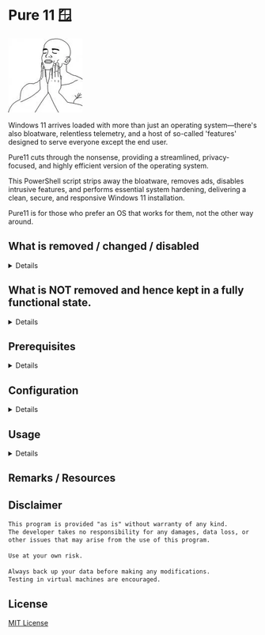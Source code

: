 # Pure 11 🪟
![Pure11 meme](./.github/pure.png)

Windows 11 arrives loaded with more than just an operating system—there's also bloatware, relentless telemetry, and a host of so-called 'features' designed to serve everyone except the end user.

Pure11 cuts through the nonsense, providing a streamlined, privacy-focused, and highly efficient version of the operating system.

This PowerShell script strips away the bloatware, removes ads, disables intrusive features, and performs essential system hardening, delivering a clean, secure, and responsive Windows 11 installation.

Pure11 is for those who prefer an OS that works for them, not the other way around.


## What is removed / changed / disabled

<details>

- **Microsoft Edge**
    
    It is purged with fire. <3

- **OneDrive**

    With a caveat: you need the post install script to get rid of it completely. It is a very persistent little worm and keeps crawling back. But after the Post install script ran, it is gone forever.

- **Telemetry**

    It's staggering how much telemetry is sewed into the fabric of Windows 11. 
    I highly doubt all of them is disabled, but the wast majority of them should be covered by Pure 11.

- **AppX Packages**

    For the latest list please check the contents of [./config/appx.conf](#)

    <details>

    ```
    ActiproSoftwareLLC
    AdobePhotoshopExpress
    CandyCrushSaga
    CandyCrushSodaSaga
    Clipchamp.Clipchamp
    Duolingo
    EclipseManager
    Flipboard.Flipboard
    iHeartRadio
    Microsoft.3DBuilder
    Microsoft.549981C3F5F10
    Microsoft.AccountsControl
    Microsoft.AsyncTextService
    Microsoft.BingFinance
    Microsoft.BingNews
    Microsoft.BingSports
    Microsoft.BingWeather
    Microsoft.CommsPhone
    Microsoft.Copilot
    Microsoft.GamingApp
    Microsoft.GetHelp
    Microsoft.Getstarted
    Microsoft.GroupMe10
    Microsoft.Messaging
    Microsoft.Microsoft3DViewer
    Microsoft.MicrosoftEdge
    Microsoft.MicrosoftEdge.Stable
    Microsoft.MicrosoftEdgeDevToolsClient
    Microsoft.MicrosoftOfficeHub
    Microsoft.MicrosoftSolitaireCollection
    Microsoft.MicrosoftStickyNotes
    Microsoft.MinecraftUWP
    Microsoft.MixedReality.Portal
    Microsoft.MSPaint
    Microsoft.NetworkSpeedTest
    Microsoft.Office.OneNote
    Microsoft.Office.Sway
    Microsoft.OneConnect
    Microsoft.OutlookForWindows
    Microsoft.Paint
    Microsoft.People
    Microsoft.PowerAutomateDesktop
    Microsoft.Print3D
    Microsoft.ScreenSketch
    Microsoft.SkypeApp
    Microsoft.StorePurchaseApp
    Microsoft.Todos
    Microsoft.Wallet
    Microsoft.Windows.CallingShellApp
    Microsoft.Windows.DevHome
    Microsoft.Windows.Holographic.FirstRun
    Microsoft.Windows.PeopleExperienceHost
    Microsoft.Windows.Photos
    Microsoft.WindowsAlarms
    Microsoft.WindowsCamera
    microsoft.windowscommunicationsapps
    Microsoft.WindowsFeedback
    Microsoft.WindowsFeedbackHub
    Microsoft.WindowsMaps
    Microsoft.WindowsPhone
    Microsoft.WindowsSoundRecorder
    Microsoft.WindowsStore
    Microsoft.Xbox.TCUI
    Microsoft.XboxApp
    Microsoft.XboxGameCallableUI
    Microsoft.XboxGameOverlay
    Microsoft.XboxGamingOverlay
    Microsoft.XboxIdentityProvider
    Microsoft.XboxSpeechToTextOverlay
    Microsoft.YourPhone
    Microsoft.ZuneMusic
    Microsoft.ZuneVideo
    MicrosoftCorporationII.QuickAssist
    MicrosoftWindows.Client.WebExperience
    MicrosoftWindows.CrossDevice
    PandoraMediaInc
    Shazam
    Spotify
    Twitter
    Windows.ContactSupport
    Windows.Print3D
    ```
    </details>

- **Windows Capabilities**

    For the latest list please check the contents of [./config/capabilities.conf](#)

    <details>

    ```
    Accessibility.Braille
    Analog.Holographic.Desktop
    App.StepsRecorder
    Browser.InternetExplorer
    Language.Handwriting
    Language.OCR
    Language.Speech
    Language.TextToSpeech
    MathRecognizer
    Media.WindowsMediaPlayer
    Microsoft.Wallpapers.Extended
    Microsoft.Windows.WordPad
    OneCoreUAP.OneSync
    Windows.Desktop.EMS-SAC.Tools
    ```
    </details>

- **Optional Windows Features**

    For the latest list please check the contents of [./config/capabilities.conf](#)

    <details>

    ```
    Internet-Explorer-Optional-amd64
    Internet-Explorer-Optional-x64
    Internet-Explorer-Optional-x84
    MediaPlayback
    MicrosoftWindowsPowerShellV2
    MicrosoftWindowsPowerShellV2Root
    RasCMAK.Client
    RIP.Listener
    SMB1Protocol
    SMB1Protocol-Client
    SMB1Protocol-Server
    SmbDirect
    SNMP.Client
    TelnetClient
    TFTP
    WCF-TCP-PortSharing45
    WindowsMediaPlayer
    WMI-SNMP-Provider.Client
    WorkFolders-Client                  
    ```
    </details>

- **And a whole heap of other stuff through registry and filesystem changes**

    Please check the contents of the `./config` folder to review what changes are implemented.

</details>

## What is **NOT** removed and hence kept in a fully functional state.

<details>

 - **Windows Updates**
    
    I'm not a savage. Despite it's annoying tendency to introduce junk noone asked for, having patches for 0-days and other nasty bugs are far outweights it's downsides and shortcomings.

 - **Windows Defender**

    Well, maybe i'm a savage after all... I spent like two weeks trying to strip this out from the system in a way which doesn't undermines stability (and windows updates). 
    But it is not possible without breaking things which otherwise useful.

    If you are under age ~45 just keep your system up-to-date and don't do stupid stuff, Defender will provide sufficient protection.
    
    If you are over ~45, please purchase a strong AV engine from a reputable vendor and keep your system updated.

    I don't mean to offend anyone, but statistics and experience never lies...

    If you are looking for a good AV to purchase i recommend to check out this youtube channel:
    [The PC Security Channel](https://www.youtube.com/@pcsecuritychannel) (Note: He will not tell you what to buy, but his videos will provide you the knowledge to be able to form and educated decision for your usecase/situation)

</details>

## Prerequisites

<details>

- Windows 11 Install ISO - [Download Windows 11 - Microsoft](https://www.microsoft.com/software-download/windows11) or [MSDN](https://my.visualstudio.com/)
- PsExec - [PsExec - Sysinternals | Microsoft Learn](https://learn.microsoft.com/sysinternals/downloads/psexec)

- PowerShell - The versions below are just for reference, if yours somewhere in the ballpark, then you should be fine.

    <details>

    ```powershell
    # for Windows PowerShell
    # $PSVersionTable 

    Name                           Value
    ----                           -----
    PSVersion                      5.1.22621.4111
    PSEdition                      Desktop
    PSCompatibleVersions           {1.0, 2.0, 3.0, 4.0...}
    BuildVersion                   10.0.22621.4111
    CLRVersion                     4.0.30319.42000
    WSManStackVersion              3.0
    PSRemotingProtocolVersion      2.3
    SerializationVersion           1.1.0.1

    # or for pwsh
    # $PSVersionTable

    Name                           Value
    ----                           -----
    PSVersion                      7.4.5
    PSEdition                      Core
    GitCommitId                    7.4.5
    OS                             Microsoft Windows 10.0.22631
    Platform                       Win32NT
    PSCompatibleVersions           {1.0, 2.0, 3.0, 4.0…}
    PSRemotingProtocolVersion      2.3
    SerializationVersion           1.1.0.1
    WSManStackVersion              3.0
    ```

    </details>


- Make sure you can run powershell scripts:
    ```powershell
    Set-ExecutionPolicy Bypass -Scope CurrentUser -Force; # for the current user
    # or
    Set-ExecutionPolicy Bypass -Scope LocalMachine -Force; # for the current machine
    ```

</details>

## Configuration

<details>

The script can be configured using the various files in the `./config` folder.

- 📄 **appx.conf**

        List of AppX packages to be removed.
        Lines starting with '#' character interpreted as comments and will be ignored.

- 📄 **autounattend.xml**

    Allows customization of the Setup process (among other things)

    Pure11 will try to load one which is matching with the detected language of the OS. 
    
    Allowing the option to create customized ISOs for different languages using the same "purification" process.

        Image language: en-US
            autounattend.en-US.xml will be used (if present)

        Image language: hu-HU
            autounattend.hu-HU.xml will be used (if present)

        if no language specific autounattend.xml is found then it just uses the generic one.

    Read more: 

    [Answer files (unattend.xml)](https://learn.microsoft.com/en-us/windows-hardware/manufacture/desktop/update-windows-settings-and-scripts-create-your-own-answer-file-sxs?view=windows-11)
    
    [schneegans Generate autounattend.xml files for Windows 10/11
](https://schneegans.de/windows/unattend-generator/)



- 📄 **capabilities.conf**

        List of Windows Capabilities to be removed.
        Lines starting with '#' character interpreted as comments and will be ignored.

- 📄 **features.conf**

        List of Windows Optional Features to be disabled.
        Lines starting with '#' character interpreted as comments and will be ignored.

- 📄 **files.txt**

        List of file paths to be deleted.
        They are relative to the mount folder.
        Lines starting with '#' character interpreted as comments and will be ignored.

- 📄 **hosts.conf**
    
    [DNS sinkhole Wikipedia](https://en.wikipedia.org/wiki/DNS_sinkhole)

        List of DNS entries to be sinkholed using the hosts file.
        Lines starting with '#' character interpreted as comments and will be ignored.

- 📂 **post-install**

    Scripts in this directory will be added to be executed when a user logs in for the first time.

    Post installation they can be found in `c:\Windows\Setup\Scripts` you may need to run them manually (as admin) to make them truly work.

    Note: Todo to investigate why they only executed *'partially'*.

- 📂 **reg**

    *.reg files to implement registry changes. File whose name is starting with `-` will be ignored.

    Note: *At present the stuff in the reg files is a mess, i need to come up with a structure to organise them better.*
    
    The registry paths have to match with the mounted hives:

    | Pure11 Hive Path    | Deployed OS Registry Path | Description |
    | -------- | ------- | ------- |
    | HKLM\P11_COMPONENTS  | HKEY_LOCAL_MACHINE\SYSTEM\CurrentControlSet\Components    | Device drivers, services, and other system elements |
    | HKLM\P11_DEFAULT | HKEY_USERS.DEFAULT | User hive of the NT Authority\SYSTEM account |
    | HKLM\P11_SOFTWARE    | HKEY_LOCAL_MACHINE\Software | Settings for installed software and Windows System itself |
    | HKLM\P11_SYSTEM    | HKEY_LOCAL_MACHINE\SYSTEM | Settings and configuration data for the operating system |
    | HKLM\P11_NTUSER    | HKEY_CURRENT_USER | User-specific registry data, will be applied to new users |

</details>

## Usage

<details>

1. Download the repo

2. Open powershell as admin and cd into the directory where you have the Pure11.ps1 script

3. Run the script with the -Init flag to create the required directory structure
    ```powershell
    .\Pure11.ps1 -Init
    ```

4. Use PsExec to open another powershell window as SYSTEM
    ```powershell
    psexec64.exe -nobanner -s -i powershell # for Windows powershell
    # or
    psexec64.exe -nobanner -s -i pwsh # for pwsh
    ```

5. In the freshly opened powershell window, cd into the directory where you have the Pure11.ps1 script
    ```powershell
    .\Pure11.ps1 -BuildIso
    ```

6. A file picker window will open to select your windows iso. 

    **Note:** *A notice window will also complain about not being able to find the desktop folder, that is normal and just click "Ok". SYSTEM does not have a desktop folder.*

7. In the powershell window the script will list the available SKUs (installable images / editions). Pick the one you want to proceed with.

8. The finished ISO will be placed into the iso directory right next to the script.

</details>

## Remarks / Resources

## Disclaimer

    This program is provided "as is" without warranty of any kind.
    The developer takes no responsibility for any damages, data loss, or other issues that may arise from the use of this program.
    
    Use at your own risk. 
    
    Always back up your data before making any modifications.
    Testing in virtual machines are encouraged.

## License

[MIT License](./LICENSE)
 
